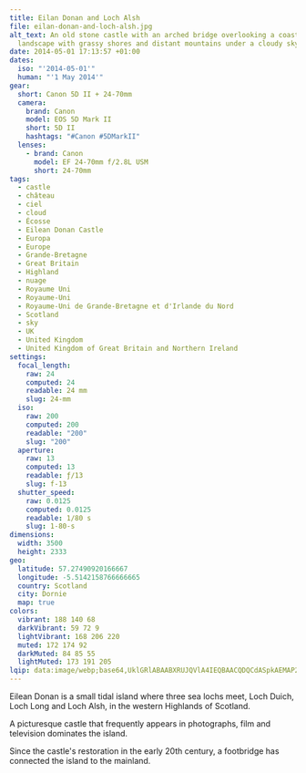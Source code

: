 ```yaml
---
title: Eilan Donan and Loch Alsh
file: eilan-donan-and-loch-alsh.jpg
alt_text: An old stone castle with an arched bridge overlooking a coastal
  landscape with grassy shores and distant mountains under a cloudy sky.
date: 2014-05-01 17:13:57 +01:00
dates:
  iso: "'2014-05-01'"
  human: "'1 May 2014'"
gear:
  short: Canon 5D II + 24-70mm
  camera:
    brand: Canon
    model: EOS 5D Mark II
    short: 5D II
    hashtags: "#Canon #5DMarkII"
  lenses:
    - brand: Canon
      model: EF 24-70mm f/2.8L USM
      short: 24-70mm
tags:
  - castle
  - château
  - ciel
  - cloud
  - Écosse
  - Eilean Donan Castle
  - Europa
  - Europe
  - Grande-Bretagne
  - Great Britain
  - Highland
  - nuage
  - Royaume Uni
  - Royaume-Uni
  - Royaume-Uni de Grande-Bretagne et d'Irlande du Nord
  - Scotland
  - sky
  - UK
  - United Kingdom
  - United Kingdom of Great Britain and Northern Ireland
settings:
  focal_length:
    raw: 24
    computed: 24
    readable: 24 mm
    slug: 24-mm
  iso:
    raw: 200
    computed: 200
    readable: "200"
    slug: "200"
  aperture:
    raw: 13
    computed: 13
    readable: ƒ/13
    slug: f-13
  shutter_speed:
    raw: 0.0125
    computed: 0.0125
    readable: 1/80 s
    slug: 1-80-s
dimensions:
  width: 3500
  height: 2333
geo:
  latitude: 57.27490920166667
  longitude: -5.5142158766666665
  country: Scotland
  city: Dornie
  map: true
colors:
  vibrant: 188 140 68
  darkVibrant: 59 72 9
  lightVibrant: 168 206 220
  muted: 172 174 92
  darkMuted: 84 85 55
  lightMuted: 173 191 205
lqip: data:image/webp;base64,UklGRlABAABXRUJQVlA4IEQBAACQDQCdASpkAEMAP2mcvVizqyavNRb8qnAtCWVsgl+tCEn9gPDLrXvTmkJBUd9B5GNIekVll3JZhIZUeNFuN+O6Co3eXQz5YjdTrvgEyOriRffXxx5vZP2Z19eTNLNJ6/N9rcznJn80vjLWj7nOALoyE5EDrYAA/tMAnZhzKhM6UbQjdzzl5iCOs1oP1Uit97AKFogU1QK2YQ0BF8Ol+R/UAfQJV698FU835SZO3BdohCAIAoN7WemawWviC7fVb2LPSQFZCwE369SPiyXo0jRVl8a6c69r4HfDnMynrmApX813O9fqGkwYUHcuPFTRiUphXdrLqZDIfDTS170P+PHdi6bJGSBggFqp5A7JUzqnUVPYMOrN2jOumgqYTRIVYwe8bQoC3vJT6udEkL6qh+kdaNJ7a4nLOSGKSEp+tVfDVSmAAAA=
---
```


Eilean Donan is a small tidal island where three sea lochs meet, Loch Duich, Loch Long and Loch Alsh, in the western Highlands of Scotland.

A picturesque castle that frequently appears in photographs, film and television dominates the island.

Since the castle's restoration in the early 20th century, a footbridge has connected the island to the mainland.
